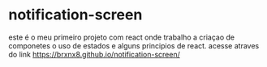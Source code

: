 # notification-screen
este é o meu primeiro projeto com react onde trabalho a criaçao de componetes o uso de estados e alguns principios de react.
acesse atraves do link https://brxnx8.github.io/notification-screen/
